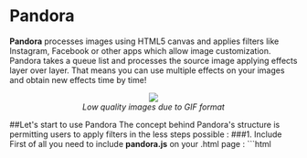 # Pandora
<b>Pandora</b> processes images using HTML5 canvas and applies filters like Instagram, Facebook or other apps which allow image customization. Pandora takes a queue list and processes the source image applying effects layer over layer. That means you can use multiple effects on your images and obtain new effects time by time!
<p align="center"><img src="http://i.imgur.com/VaIwNzd.gif"><br><i>Low quality images due to GIF format</i></p>
##Let's start to use Pandora
The concept behind Pandora's structure is permitting users to apply filters in the less steps possible :
###1. Include
First of all you need to include <b>pandora.js</b> on your .html page :
```html
<script type="text/javascript" src="pandora.js"><script>
```
###2. Set up targets
Pandora requires 3 attributes applied <b>inline</b> on ```<img> ```
- `pandora` : Pandora's class target
- `src` : Contains the path of the image target
- `data-queue` : Contains the queue of <b>Pandora's effects</b> you want to apply

 Let's give an example :
```html
<img src="myImage1.png" class="pandora" data-queue="colorfull();">
<img src="myImage2.png" class="pandora" data-queue="bw();brightness(10);contrast(30);">
...
<img src="myImageX.png" class="pandora" data-queue="colorBalance(40, 20, 20);">
```
Pandora creates off screen canvas and returns a new ```<img>``` with BASE64 url from it which replace the initial one.

###3. Start Pandora
Start Pandora creating a Pandora object in the end of body :
```html
<script type="text/javascript>
  var PandoraBox = new Pandora();
</script>
```
###HTML5 Support
If a browser has some issue with Pandora all your initial images will remain rendered on the screen without blank results.

## Pandora Effects
Pandora offers many effects which you can apply over your images

###Presets
A set of compounds effects ready to use without requiring any parameter

Preset | Release | Description
--- | --- | --- |
`bw()` | 1.0 | Black and white effect
`redBw()`| 1.0 | Red B&W preset
`darkBw()`| 1.0 | Dark B&W preset
`brilliantRed()`| 1.0 | High Red and Brown preset
`vintage()`| 1.0 | Vintage preset
`vintage2()`| 1.0 | Vintage preset
`sprite()`| 1.0 | High contrast and colorfull preset
`colorfull()`| 1.0 | Colorfull preset
`fluoNight()`| 1.0 | Colorfull preset perfect for night image (party etc)

###Effects
A set of simple effects

Effect | Parameters | Release | Description
--- | --- | --- | ---
`noise()` | - `value`(optional) : Noise intensity | 1.0 | Noise effect
`invert()` | - `R` : Boolean invert Red channel<br> - `G` : Boolean invert Green channel<br> - `B` : Boolean invert blue channel<br> - `intensity`(optional) : Intensity value adjustment | 1.0 | Invert effect
`blur()` | - `value`(optional) : Blur ratio | 1.0 | Blur effect
`sepia()` |  | 1.0 | Sepia effect
`HDR()` | | 1.0 | HDR effect
`fill()` | - `blendMode` : Blend mode (`source-over`, `source-in`, `source-out`, `source-atop`, `destination-over`, `destination-in`, `destination-out`, `destination-atop`, `lighter`, `copy`, `xor`, `multiply`, `screen`, `overlay`, `darken`, `lighten`, `color-dodge`, `color-burn`, `hard-light`, `soft-light`, `difference`, `exclusion`, `hue`, `saturation`, `color`, `luminosity`)<br><br> - `fillingType` : Filling type (`color` or `gradient`)<br> - `fillingValue` : Filling value<br> - `alpha` : Opacity value| 1.0 | Color or gradient layer with blending

### Adjustments
A set of adjustment effects

Adjustment | Parameters | Release | Description  
--- | --- | --- | ---
`brightness()` | - `value` : Adjustment value | 1.0 | Brightness adjustment
`contrast()` | - `value` : Contrast value | 1.0 | Contrast adjustment
`colorBalance()` | - `R` : Adjustment value of Red channel [0 to 255]<br> - `G` : Adjustment value of Green channel [0 to 255]<br> - `B` : Adjustment value of Blue channel [0 to 255]| 1.0 | Color balance
`autoAdj()` |  | 1.0 | Brightness and contrast auto adjustment
`exposure()` | - `value` : Exposure value [0 to 1] | 1.0 | Exposure adjustment
`selectiveCorrection()` <b>BETA</b> | - `R`, `C`, `M`, `Y`, `K` : CMYK Adjustment for Red channel<br>- `Y`, `C`, `M`, `Y`, `K` : CMYK Adjustment for Yellow channel<br>- `G`, `C`, `M`, `Y`, `K` : CMYK Adjustment for Green channel<br>- `C`, `C`, `M`, `Y`, `K` : CMYK Adjustment for Cyan channel<br>- `B`, `C`, `M`, `Y`, `K` : CMYK Adjustment for Blue channel<br>- `M`, `C`, `M`, `Y`, `K` : CMYK Adjustment for Magenta channel<br>| 1.0 | Selective color correction similar to Adobe Photoshop (CMYK adjustment values don't correspond with Adobe's tool).





